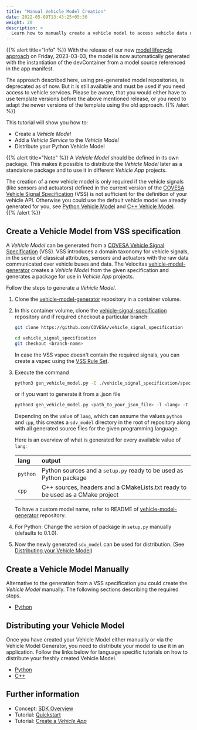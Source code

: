 ```yaml
---
title: "Manual Vehicle Model Creation"
date: 2022-05-09T13:43:25+05:30
weight: 20
description: >
  Learn how to manually create a vehicle model to access vehicle data or execute remote procedure calls.
---
```


{{% alert title="Info" %}} With the release of our new [model lifecycle approach](../automated_model_lifecycle) on Friday, 2023-03-03, the model is now automatically generated with the instantiation of the devContainer from a model source referenced in the app manifest.

The approach described here, using pre-generated model repositories, is deprecated as of now. But it is still available and must be used if you need access to vehicle services. Please be aware, that you would either have to use template versions before the above mentioned release, or you need to adapt the newer versions of the template using the old approach.
{{% /alert %}}

This tutorial will show you how to:

- Create a _Vehicle Model_
- Add a _Vehicle Service_ to the _Vehicle Model_
- Distribute your Python Vehicle Model

{{% alert title="Note" %}}
A _Vehicle Model_ should be defined in its own package. This makes it possible to distribute the _Vehicle Model_ later as a standalone package and to use it in different _Vehicle App_ projects.

The creation of a new vehicle model is only required if the vehicle signals (like sensors and actuators) defined in the current version of the [COVESA Vehicle Signal Specification](https://covesa.github.io/vehicle_signal_specification/) (VSS) is not sufficient for the definition of your vehicle API. Otherwise you could use the default vehicle model we already generated for you, see [Python Vehicle Model](https://github.com/eclipse-velocitas/vehicle-model-python) and [C++ Vehicle Model](https://github.com/eclipse-velocitas/vehicle-model-cpp).  
{{% /alert %}}

## Create a Vehicle Model from VSS specification

A _Vehicle Model_ can be generated from a [COVESA Vehicle Signal Specification](https://covesa.github.io/vehicle_signal_specification/) (VSS). VSS introduces a domain taxonomy for vehicle signals, in the sense of classical attributes, sensors and actuators with the raw data communicated over vehicle buses and data. The Velocitas [vehicle-model-generator](https://github.com/eclipse-velocitas/vehicle-model-generator) creates a _Vehicle Model_ from the given specification and generates a package for use in _Vehicle App_ projects.

Follow the steps to generate a _Vehicle Model_.

  1. Clone the [vehicle-model-generator](https://github.com/eclipse-velocitas/vehicle-model-generator) repository in a container volume.

  2. In this container volume, clone the [vehicle-signal-specification](https://github.com/COVESA/vehicle_signal_specification) repository and if required checkout a particular branch:

        ```bash
        git clone https://github.com/COVESA/vehicle_signal_specification

        cd vehicle_signal_specification
        git checkout <branch-name>
        ```

        In case the VSS vspec doesn't contain the required signals, you can create a vspec using the [VSS Rule Set](https://covesa.github.io/vehicle_signal_specification/rule_set/).

  3. Execute the command

        ```bash
        python3 gen_vehicle_model.py -I ./vehicle_signal_specification/spec ./vehicle_signal_specification/spec/VehicleSignalSpecification.vspec -l <lang> -T sdv_model -N sdv_model
        ```

        or if you want to generate it from a .json file

        ```bash
        python3 gen_vehicle_model.py <path_to_your_json_file> -l <lang> -T sdv_model
        ```

        Depending on the value of `lang`, which can assume the values `python` and `cpp`, this creates a `sdv_model` directory in the root of repository along with all generated source files for the given programming language.

        Here is an overview of what is generated for every available value of `lang`:

        | lang       | output                                                                          |
        | :--------- |:------------------------------------------------------------------------------- |
        | `python`   | Python sources and a `setup.py` ready to be used as Python package              |
        | `cpp`      | C++ sources, headers and a CMakeLists.txt ready to be used as a CMake project   |

        To have a custom model name, refer to README of [vehicle-model-generator](https://github.com/eclipse-velocitas/vehicle-model-generator) repository.
  4. For Python: Change the version of package in `setup.py` manually (defaults to 0.1.0).
  5. Now the newly generated `sdv_model` can be used for distribution. (See [Distributing your Vehicle Model](vehicle_model_distribution))

## Create a Vehicle Model Manually

Alternative to the generation from a VSS specification you could create the _Vehicle Model_ manually. The following sections describing the required steps.

- [Python](/docs/tutorials/vehicle_model_creation/manual_model_creation/manual_creation_python/)

## Distributing your Vehicle Model

Once you have created your Vehicle Model either manually or via the Vehicle Model Generator, you need to distribute your model to use it in an application. Follow the links below for language specific tutorials on how to distribute your freshly created Vehicle Model.

- [Python](vehicle_model_distribution/distribution_python)
- [C++](vehicle_model_distribution/distribution_cpp)

## Further information

- Concept: [SDK Overview](/docs/concepts/development_model/vehicle_app_sdk.md)
- Tutorial: [Quickstart](/docs/tutorials/quickstart)
- Tutorial: [Create a _Vehicle App_](/docs/tutorials/vehicle_app_development)
